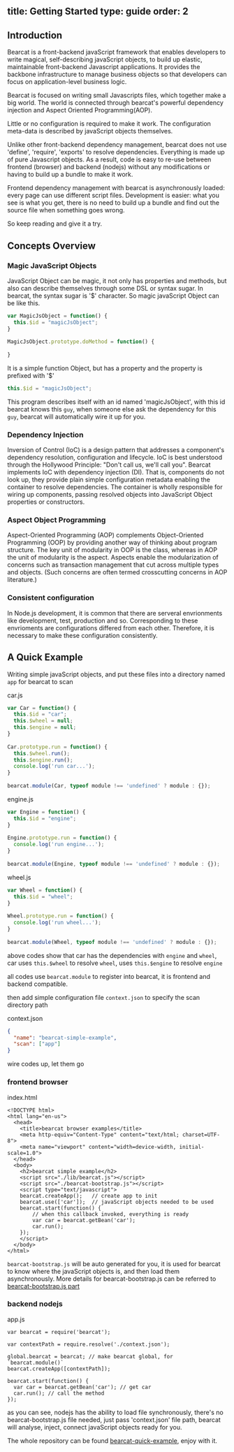 title: Getting Started
type: guide
order: 2
---

## Introduction

Bearcat is a front-backend javaScript framework that enables developers to write magical, self-describing javaScript objects, to build up elastic, maintainable front-backend Javascript applications. It provides the backbone infrastructure to manage business objects so that developers can focus on application-level business logic.  

Bearcat is focused on writing small Javascripts files, which together make a big world. The world is connected through bearcat's powerful dependency injection and Aspect Oriented Programming(AOP).  

Little or no configuration is required to make it work. The configuration meta-data is described by javaScript objects themselves.  

Unlike other front-backend dependency management, bearcat does not use 'define', 'require', 'exports' to resolve dependencies. Everything is made up of pure Javascript objects. As a result, code is easy to re-use  between frontend (browser) and backend (nodejs) without any modifications or having to build up a bundle to make it work.  

Frontend dependency management with bearcat is asynchronously loaded: every page can use different script files. Development is easier: what you see is what you get, there is no need to build up a bundle and find out the source file when something goes wrong.  

So keep reading and give it a try.

## Concepts Overview

### Magic JavaScript Objects
JavaScript Object can be magic, it not only has properties and methods, but also can describe themselves through some DSL or syntax sugar. In bearcat, the syntax sugar is '$' character. So magic javaScript Object can be like this.  

```js
var MagicJsObject = function() {
  this.$id = "magicJsObject";
}
  
MagicJsObject.prototype.doMethod = function() {
  
}
```

It is a simple function Object, but has a property and the property is prefixed with '$'  

```js
this.$id = "magicJsObject";
```

This program describes itself with an id named 'magicJsObject', with this id bearcat knows this `guy`, when someone else ask the dependency for this `guy`, bearcat will automatically wire it up for you.  

### Dependency Injection

Inversion of Control (IoC) is a design pattern that addresses a component's dependency resolution, configuration and lifecycle. IoC is best understood through the Hollywood Principle: "Don't call us, we'll call you". Bearcat implements IoC with dependency injection (DI). That is, components do not look up, they provide plain simple configuration metadata enabling the container to resolve dependencies. The container is wholly responsible for wiring up components, passing resolved objects into JavaScript Object properties or constructors.  

### Aspect Object Programming
Aspect-Oriented Programming (AOP) complements Object-Oriented Programming (OOP) by providing another way of thinking about program structure. The key unit of modularity in OOP is the class, whereas in AOP the unit of modularity is the aspect. Aspects enable the modularization of concerns such as transaction management that cut across multiple types and objects. (Such concerns are often termed crosscutting concerns in AOP literature.) 

### Consistent configuration

In Node.js development, it is common that there are serveral envrionments like development, test, production and so. Corresponding to these envrioments are configurations differed from each other. Therefore, it is necessary to make these configuration consistently.  

## A Quick Example

Writing simple javaScript objects, and put these files into a directory named `app` for bearcat to scan    

car.js  
``` js
var Car = function() {
  this.$id = "car";
  this.$wheel = null;
  this.$engine = null;
}  
  
Car.prototype.run = function() {
  this.$wheel.run();
  this.$engine.run();
  console.log('run car...');
}  
  
bearcat.module(Car, typeof module !== 'undefined' ? module : {});
```

engine.js
``` js
var Engine = function() {
  this.$id = "engine";
}  
  
Engine.prototype.run = function() {
  console.log('run engine...');
}  
  
bearcat.module(Engine, typeof module !== 'undefined' ? module : {});
```

wheel.js
``` js
var Wheel = function() {
  this.$id = "wheel";
}  
  
Wheel.prototype.run = function() {
  console.log('run wheel...');
}  
  
bearcat.module(Wheel, typeof module !== 'undefined' ? module : {});
```

above codes show that car has the dependencies with `engine` and `wheel`, car uses `this.$wheel` to resolve `wheel`, uses `this.$engine` to resolve `engine`  

all codes use `bearcat.module` to register into bearcat, it is frontend and backend compatible.  

then add simple configuration file `context.json` to specify the scan directory path  

context.json  
``` json
{
  "name": "bearcat-simple-example",
  "scan": ["app"]
}
```

wire codes up, let them go  

### frontend browser  
index.html
```
<!DOCTYPE html>
<html lang="en-us">
  <head>
    <title>bearcat browser examples</title>
    <meta http-equiv="Content-Type" content="text/html; charset=UTF-8">
    <meta name="viewport" content="width=device-width, initial-scale=1.0">
  </head>
  <body>
    <h2>bearcat simple example</h2>
    <script src="./lib/bearcat.js"></script>
    <script src="./bearcat-bootstrap.js"></script>
    <script type="text/javascript">
    bearcat.createApp();   // create app to init 
    bearcat.use(['car']);  // javaScript objects needed to be used
    bearcat.start(function() {
        // when this callback invoked, everything is ready
        var car = bearcat.getBean('car');
        car.run(); 
    });
    </script>
  </body>
</html>
```

`bearcat-bootstrap.js` will be auto generated for you, it is used for bearcat to know where the javaScript objects is, and then load them asynchronously. More details for bearcat-bootstrap.js can be referred to [bearcat-bootstrap.js part](/guide/bearcat-bootstrap.html)   

### backend nodejs
app.js
```
var bearcat = require('bearcat');

var contextPath = require.resolve('./context.json');

global.bearcat = bearcat; // make bearcat global, for `bearcat.module()`
bearcat.createApp([contextPath]);

bearcat.start(function() {
  var car = bearcat.getBean('car'); // get car
  car.run(); // call the method
});
```

as you can see, nodejs has the ability to load file synchronously, there's no bearcat-bootstrap.js file needed, just pass 'context.json' file path, bearcat will analyse, inject, connect javaScript objects ready for you.  

The whole repository can be found [bearcat-quick-example](https://github.com/bearcatjs/bearcat-examples), enjoy with it.  
